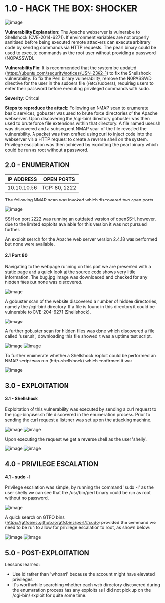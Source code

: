 # 1.0 - HACK THE BOX: SHOCKER

![image](https://github.com/Gladoodles/hackthebox_machines/assets/96867367/ef35205b-e4c5-49af-ad35-82211133b7c8)

**Vulnerability Explanation**: The Apache webserver is vulnerable to Shellshock (CVE-2014-6271). If environment variables are not properly sanitised before being executed remote attackers can execute arbitrary code by sending commands via HTTP requests. The pearl binary could be used to execute commands as the root user without providing a password (NOPASSWD).

**Vulnerability Fix**: It is recommended that the system be updated (https://ubuntu.com/security/notices/USN-2362-1) to fix the Shellshock vulnerability. To fix the Perl binary vulnerability, remove the NOPASSWD directive for the user in the sudoers file (/etc/sudoers), requiring users to enter their password before executing privileged commands with sudo.

**Severity**: Critical 

**Steps to reproduce the attack**: Following an NMAP scan to enumerate basic services, gobuster was used to brute force directories of the Apache webserver. Upon discovering the /cgi-bin/ directory gobuster was then used to brute force file extensions within that directory. A file named user.sh was discovered and a subsequent NMAP scan of the file revealed the vulnerability. A packet was then crafted using curl to inject code into the webserver via a HTTP request to create a reverse shell on the system. Privilege escalation was then achieved by exploiting the pearl binary which could be run as root without a password. 

## 2.0 - ENUMERATION
| **IP ADDRESS** | **OPEN PORTS** |
|----------|--------------------|
| 10.10.10.56 | TCP: 80, 2222 |

The following NMAP scan was invoked which discovered two open ports. 

![image](https://github.com/Gladoodles/hackthebox_machines/assets/96867367/1c90605a-d62a-40ec-a5bc-cd7ad9748a1a)

SSH on port 2222 was running an outdated version of openSSH, however, due to the limited exploits available for this version it was not pursued further. 

An exploit search for the Apache web server version 2.4.18 was performed but none were available. 

#### **2.1 Port 80**

Navigating to the webpage running on this port we are presented with a static page and a quick look at the source code shows very little information. The bug.jpg image was downloaded and checked for any hidden files but none was discovered. 

![image](https://github.com/Gladoodles/hackthebox_machines/assets/96867367/c7cf9dc0-5211-42bf-b683-271e866d7bfb)

A gobuster scan of the website discovered a number of hidden directories, namely the /cgi-bin/ directory. If a file is found in this directory it could be vulnerable to CVE-204-6271 (Shellshock).

![image](https://github.com/Gladoodles/hackthebox_machines/assets/96867367/780ed8bf-ab7c-45f8-b3b3-b5294e98a9f5)

A further gobuster scan for hidden files was done which discovered a file called 'user.sh', downloading this file showed it was a uptime test script. 

![image](https://github.com/Gladoodles/hackthebox_machines/assets/96867367/e26926a5-7b42-4bb5-b9a8-b0233785ab48)
![image](https://github.com/Gladoodles/hackthebox_machines/assets/96867367/89987e49-4ae6-44d3-b3c2-b7190eef75ea)

To further enumerate whether a Shellshock exploit could be performed an NMAP script was run (http-shellshock) which confirmed it was.

![image](https://github.com/Gladoodles/hackthebox_machines/assets/96867367/330179d8-7c03-4c9d-b21d-ca970ec82ca0)

## 3.0 - EXPLOITATION

#### **3.1 - Shellshock**

Exploitation of this vulnerability was executed by sending a curl request to the /cgi-bin/user.sh file discovered in the enumeration process. Prior to sending the curl request a listener was set up on the attacking machine. 

![image](https://github.com/Gladoodles/hackthebox_machines/assets/96867367/1ebb423b-c98c-4a8a-a144-7d791507305b)
![image](https://github.com/Gladoodles/hackthebox_machines/assets/96867367/e341bf2e-bf38-4d03-b9b9-b963d5c86178)

Upon executing the request we get a reverse shell as the user 'shelly'. 

![image](https://github.com/Gladoodles/hackthebox_machines/assets/96867367/6aacc506-9314-4c6f-9a9d-1abc152f9319)
![image](https://github.com/Gladoodles/hackthebox_machines/assets/96867367/0cffe30d-1b2d-434f-95cd-9c0ab150b3bc)

## 4.0 - PRIVILEGE ESCALATION 

#### **4.1 - sudo -l**

Privilege escalation was simple, by running the command 'sudo -l' as the user shelly we can see that the /usr/bin/perl binary could be run as root without no password. 

![image](https://github.com/Gladoodles/hackthebox_machines/assets/96867367/eac23c6c-92f6-4f4c-a2be-6fb8437b8964)

A quick search on GTFO bins (https://gtfobins.github.io/gtfobins/perl/#sudo) provided the command we need to be run to allow for privilege escalation to root, as shown below:

![image](https://github.com/Gladoodles/hackthebox_machines/assets/96867367/5a16e5a5-52f1-4b49-8782-f41866563ecd)
![image](https://github.com/Gladoodles/hackthebox_machines/assets/96867367/6b12a4df-54d2-4654-bdf8-3c1d767a09fb)

## 5.0 - POST-EXPLOITATION 

Lessons learned: 
- Use id rather than 'whoami' because the account might have elevated privileges.
- It's worthwhile searching whether each web directory discovered during the enumeration process has any exploits as I did not pick up on the /cgi-bin/ exploit for quite some time. 
